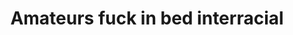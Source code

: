 ---
layout: post
title: Amateurs fuck in bed interracial
duration: '17:53'
view: 250
rate: 2
video: 'https://flashservice.xvideos.com/embedframe/885693'
category: 
 - black
 - sextape
tags: 
 - big-black-cock
priority: 0.9
changefreq: daily
---